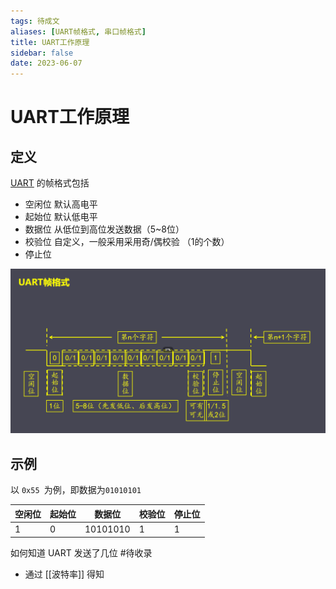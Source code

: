 ```yaml
---
tags: 待成文
aliases: [UART帧格式, 串口帧格式]
title: UART工作原理
sidebar: false
date: 2023-06-07
---
```

# UART工作原理

## 定义

[UART](UART.md) 的帧格式包括
- 空闲位 默认高电平
- 起始位 默认低电平
- 数据位 从低位到高位发送数据（5~8位）
- 校验位 自定义，一般采用采用奇/偶校验 （1的个数）
- 停止位 

![](assets/20230608093331376.png)

## 示例


以 `0x55 `为例，即数据为`01010101`

| 空闲位 | 起始位 | 数据位   | 校验位 | 停止位 |
| ------ | ------ | -------- | ------ | ------ |
| 1      | 0      | 10101010 | 1      | 1      | 


如何知道 UART 发送了几位 #待收录 
- 通过 [[波特率]] 得知




